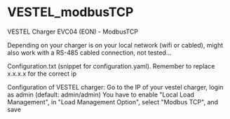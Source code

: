 # VESTEL_modbusTCP
VESTEL Charger EVC04 (EON) - ModbusTCP

Depending on your charger is on your local network (wifi or cabled), might also work with a RS-485 cabled connection, not tested...


Configuration.txt (snippet for configuration.yaml).
Remember to replace x.x.x.x for the correct ip

Configuration of VESTEL charger:
Go to the IP of your vestel charger, login as admin (default: admin/admin)
You have to enable "Local Load Management", in "Load Management Option", select "Modbus TCP", and save

